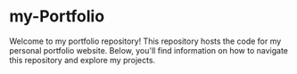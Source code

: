 # my-Portfolio
Welcome to my portfolio repository! This repository hosts the code for my personal portfolio website. Below, you'll find information on how to navigate this repository and explore my projects.

